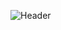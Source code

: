 ![Header](https://capsule-render.vercel.app/api?type=Waving&color=timeGradient&height=200&animation=fadeIn&section=header&text=AllayMC&fontSize=70)
